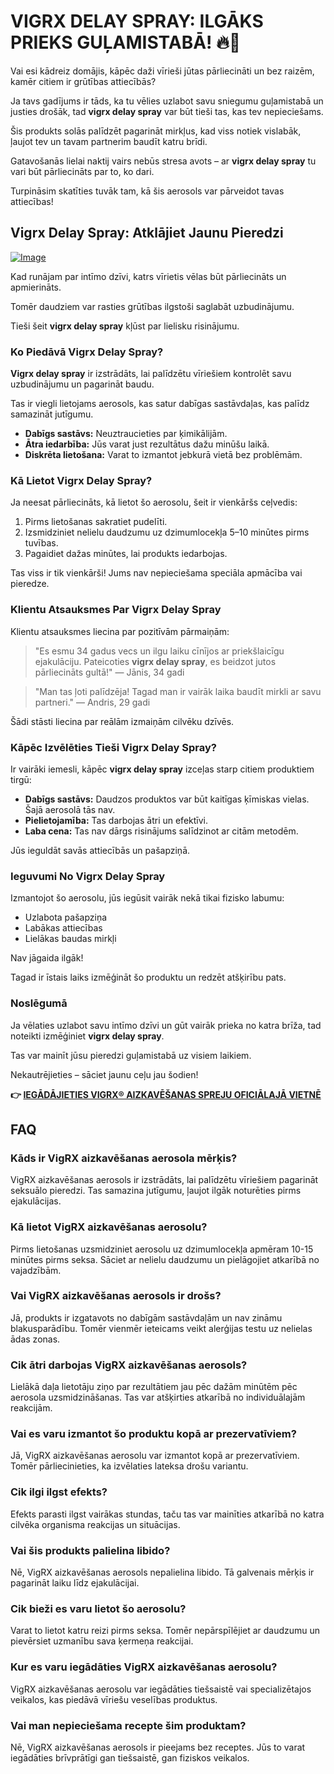 # VIGRX DELAY SPRAY: ILGĀKS PRIEKS GUĻAMISTABĀ! 🔥💪

Vai esi kādreiz domājis, kāpēc daži vīrieši jūtas pārliecināti un bez raizēm, kamēr citiem ir grūtības attiecībās? 

Ja tavs gadījums ir tāds, ka tu vēlies uzlabot savu sniegumu guļamistabā un justies drošāk, tad **vigrx delay spray** var būt tieši tas, kas tev nepieciešams. 

Šis produkts solās palīdzēt pagarināt mirkļus, kad viss notiek vislabāk, ļaujot tev un tavam partnerim baudīt katru brīdi. 

Gatavošanās lielai naktij vairs nebūs stresa avots – ar **vigrx delay spray** tu vari būt pārliecināts par to, ko dari. 

Turpināsim skatīties tuvāk tam, kā šis aerosols var pārveidot tavas attiecības!

## Vigrx Delay Spray: Atklājiet Jaunu Pieredzi

[![Image](https://www2.sellhealth.com/132/vigrxdelayspray_20_1.jpg)](https://gchaffi.com/MpT3UPVg)

Kad runājam par intīmo dzīvi, katrs vīrietis vēlas būt pārliecināts un apmierināts. 

Tomēr daudziem var rasties grūtības ilgstoši saglabāt uzbudinājumu. 

Tieši šeit **vigrx delay spray** kļūst par lielisku risinājumu.

### Ko Piedāvā Vigrx Delay Spray?

**Vigrx delay spray** ir izstrādāts, lai palīdzētu vīriešiem kontrolēt savu uzbudinājumu un pagarināt baudu. 

Tas ir viegli lietojams aerosols, kas satur dabīgas sastāvdaļas, kas palīdz samazināt jutīgumu.

- **Dabīgs sastāvs:** Neuztraucieties par ķimikālijām.
- **Ātra iedarbība:** Jūs varat just rezultātus dažu minūšu laikā.
- **Diskrēta lietošana:** Varat to izmantot jebkurā vietā bez problēmām.

### Kā Lietot Vigrx Delay Spray?

Ja neesat pārliecināts, kā lietot šo aerosolu, šeit ir vienkāršs ceļvedis:

1. Pirms lietošanas sakratiet pudelīti.
2. Izsmidziniet nelielu daudzumu uz dzimumlocekļa 5–10 minūtes pirms tuvības.
3. Pagaidiet dažas minūtes, lai produkts iedarbojas.

Tas viss ir tik vienkārši! Jums nav nepieciešama speciāla apmācība vai pieredze.

### Klientu Atsauksmes Par Vigrx Delay Spray

Klientu atsauksmes liecina par pozitīvām pārmaiņām:

> "Es esmu 34 gadus vecs un ilgu laiku cīnījos ar priekšlaicīgu ejakulāciju. 
> Pateicoties **vigrx delay spray**, es beidzot jutos pārliecināts gultā!" 
> — Jānis, 34 gadi

> "Man tas ļoti palīdzēja! Tagad man ir vairāk laika baudīt mirkli ar savu partneri."
> — Andris, 29 gadi

Šādi stāsti liecina par reālām izmaiņām cilvēku dzīvēs.

### Kāpēc Izvēlēties Tieši Vigrx Delay Spray?

Ir vairāki iemesli, kāpēc **vigrx delay spray** izceļas starp citiem produktiem tirgū:

- **Dabīgs sastāvs:** Daudzos produktos var būt kaitīgas ķīmiskas vielas. Šajā aerosolā tās nav.
- **Pielietojamība:** Tas darbojas ātri un efektīvi.
- **Laba cena:** Tas nav dārgs risinājums salīdzinot ar citām metodēm.

Jūs ieguldāt savās attiecībās un pašapziņā.

### Ieguvumi No Vigrx Delay Spray

Izmantojot šo aerosolu, jūs iegūsit vairāk nekā tikai fizisko labumu:

- Uzlabota pašapziņa
- Labākas attiecības
- Lielākas baudas mirkļi

Nav jāgaida ilgāk!

Tagad ir īstais laiks izmēģināt šo produktu un redzēt atšķirību pats.

### Noslēgumā

Ja vēlaties uzlabot savu intīmo dzīvi un gūt vairāk prieka no katra brīža, tad noteikti izmēģiniet **vigrx delay spray**. 

Tas var mainīt jūsu pieredzi guļamistabā uz visiem laikiem. 

Nekautrējieties – sāciet jaunu ceļu jau šodien!



**👉 [IEGĀDĀJIETIES VIGRX® AIZKAVĒŠANAS SPREJU OFICIĀLAJĀ VIETNĒ](https://gchaffi.com/MpT3UPVg)**

## FAQ

### Kāds ir VigRX aizkavēšanas aerosola mērķis?
VigRX aizkavēšanas aerosols ir izstrādāts, lai palīdzētu vīriešiem pagarināt seksuālo pieredzi. Tas samazina jutīgumu, ļaujot ilgāk noturēties pirms ejakulācijas.

### Kā lietot VigRX aizkavēšanas aerosolu?
Pirms lietošanas uzsmidziniet aerosolu uz dzimumlocekļa apmēram 10-15 minūtes pirms seksa. Sāciet ar nelielu daudzumu un pielāgojiet atkarībā no vajadzībām.

### Vai VigRX aizkavēšanas aerosols ir drošs?
Jā, produkts ir izgatavots no dabīgām sastāvdaļām un nav zināmu blakusparādību. Tomēr vienmēr ieteicams veikt alerģijas testu uz nelielas ādas zonas.

### Cik ātri darbojas VigRX aizkavēšanas aerosols?
Lielākā daļa lietotāju ziņo par rezultātiem jau pēc dažām minūtēm pēc aerosola uzsmidzināšanas. Tas var atšķirties atkarībā no individuālajām reakcijām.

### Vai es varu izmantot šo produktu kopā ar prezervatīviem?
Jā, VigRX aizkavēšanas aerosolu var izmantot kopā ar prezervatīviem. Tomēr pārliecinieties, ka izvēlaties lateksa drošu variantu.

### Cik ilgi ilgst efekts?
Efekts parasti ilgst vairākas stundas, taču tas var mainīties atkarībā no katra cilvēka organisma reakcijas un situācijas.

### Vai šis produkts palielina libido?
Nē, VigRX aizkavēšanas aerosols nepalielina libido. Tā galvenais mērķis ir pagarināt laiku līdz ejakulācijai.

### Cik bieži es varu lietot šo aerosolu?
Varat to lietot katru reizi pirms seksa. Tomēr nepārspīlējiet ar daudzumu un pievērsiet uzmanību sava ķermeņa reakcijai.

### Kur es varu iegādāties VigRX aizkavēšanas aerosolu?
VigRX aizkavēšanas aerosolu var iegādāties tiešsaistē vai specializētajos veikalos, kas piedāvā vīriešu veselības produktus.

### Vai man nepieciešama recepte šim produktam?
Nē, VigRX aizkavēšanas aerosols ir pieejams bez receptes. Jūs to varat iegādāties brīvprātīgi gan tiešsaistē, gan fiziskos veikalos.